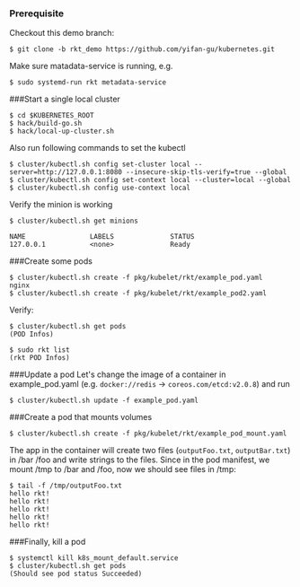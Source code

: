 ### Prerequisite

Checkout this demo branch:
```shell
$ git clone -b rkt_demo https://github.com/yifan-gu/kubernetes.git
```

Make sure matadata-service is running, e.g.

```shell
$ sudo systemd-run rkt metadata-service
```

###Start a single local cluster
```shell
$ cd $KUBERNETES_ROOT
$ hack/build-go.sh
$ hack/local-up-cluster.sh
```

Also run following commands to set the kubectl
``` shell
$ cluster/kubectl.sh config set-cluster local --server=http://127.0.0.1:8080 --insecure-skip-tls-verify=true --global
$ cluster/kubectl.sh config set-context local --cluster=local --global
$ cluster/kubectl.sh config use-context local
```
Verify the minion is working
```shell
$ cluster/kubectl.sh get minions

NAME                LABELS              STATUS
127.0.0.1           <none>              Ready
```

###Create some pods
```shell
$ cluster/kubectl.sh create -f pkg/kubelet/rkt/example_pod.yaml
nginx
$ cluster/kubectl.sh create -f pkg/kubelet/rkt/example_pod2.yaml
```

Verify:
```shell
$ cluster/kubectl.sh get pods
(POD Infos)

$ sudo rkt list
(rkt POD Infos)
```

###Update a pod
Let's change the image of a container in example_pod.yaml (e.g. `docker://redis` -> `coreos.com/etcd:v2.0.8`) and run
```shell
$ cluster/kubectl.sh update -f example_pod.yaml
```


###Create a pod that mounts volumes
```shell
$ cluster/kubectl.sh create -f pkg/kubelet/rkt/example_pod_mount.yaml
```

The app in the container will create two files (`outputFoo.txt`, `outputBar.txt`) in /bar /foo and write strings to the files.
Since in the pod manifest, we mount /tmp to /bar and /foo, now we should see files in /tmp:

```shell
$ tail -f /tmp/outputFoo.txt
hello rkt!
hello rkt!
hello rkt!
hello rkt!
hello rkt!
```

###Finally, kill a pod
```shell
$ systemctl kill k8s_mount_default.service
$ cluster/kubectl.sh get pods
(Should see pod status Succeeded)
```
